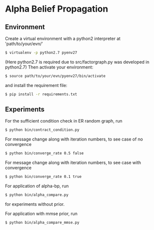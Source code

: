 # Alpha Belief Propagation

## Environment
Create a virtual environment with a python2 interpreter at 'path/to/your/evn/'
```bash
$ virtualenv -p python2.7 pyenv27
```
(Here python2.7 is required due to src/factorgraph.py was developed in python2.7)
Then activate your environment:

``` bash
$ source path/to/your/evn/pyenv27/bin/activate
```
and install the requirement file:

``` bash
$ pip install -r requirements.txt

```

## Experiments

For the sufficient condition check in ER random graph, run

``` bash
$ python bin/contract_condition.py
```
For message change along with iteration numbers, to see case of no convergence

``` bash
$ python bin/converge_rate 0.5 false
```
For message change along with iteration numbers, to see case with convergence

``` bash
$ python bin/converge_rate 0.1 true
```

For application of alpha-bp, run

``` bash
$ python bin/alpha_compare.py
```
for experiments without prior.

For application with mmse prior, run

``` bash
$ python bin/alpha_compare_mmse.py
```




